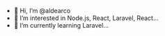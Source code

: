 - 👋 Hi, I’m @aldearco
- 👀 I’m interested in Node.js, React, Laravel, React...
- 🌱 I’m currently learning Laravel...


<!---
aldearco/aldearco is a ✨ special ✨ repository because its `README.md` (this file) appears on your GitHub profile.
You can click the Preview link to take a look at your changes.
--->

